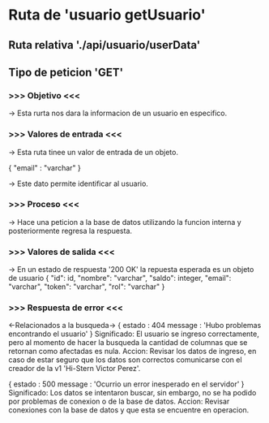 # Ruta de 'usuario getUsuario'

## Ruta relativa './api/usuario/userData'

## Tipo de peticion 'GET'

### >>> Objetivo <<<

-> Esta rurta nos dara la informacion de un usuario en especifico.

### >>> Valores de entrada <<<

-> Esta ruta tinee un valor de entrada de un objeto.

{
"email" : "varchar"
}

-> Este dato permite identificar al usuario.

### >>> Proceso <<<

-> Hace una peticion a la base de datos utilizando la funcion interna y posteriormente regresa la respuesta.

### >>> Valores de salida <<<

-> En un estado de respuesta '200 OK' la repuesta esperada es un objeto de usuario
{
"id": id,
"nombre": "varchar",
"saldo": integer,
"email": "varchar",
"token": "varchar",
"rol": "varchar"
}

### >>> Respuesta de error <<<

<-Relacionados a la busqueda->
{
estado : 404
message : 'Hubo problemas encontrando el usuario'
}
Significado: El usuario se ingreso correctamente, pero al momento de hacer la busqueda
la cantidad de columnas que se retornan como afectadas es nula.
Accion: Revisar los datos de ingreso, en caso de estar seguro que los datos son correctos
comunicarse con el creador de la v1 'Hi-Stern Victor Perez'.

{
estado : 500
message : 'Ocurrio un error inesperado en el servidor'
}
Significado: Los datos se intentaron buscar, sin embargo, no se ha podido por problemas de
conexion o de la base de datos.
Accion: Revisar conexiones con la base de datos y que esta se encuentre en operacion.
